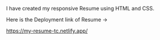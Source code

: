 I have created my responsive Resume using HTML and CSS.

Here is the Deployment link of Resume ->

https://my-resume-tc.netlify.app/
